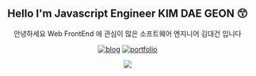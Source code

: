 <div align="center"> 

## Hello I'm Javascript Engineer KIM DAE GEON 😙

안녕하세요 Web FrontEnd 에 관심이 많은 소프트웨어 엔지니어 김대건 입니다

[![blog](https://img.shields.io/badge/TECH_BLOG_기술블로그-151515?style=for-the-badge&logo=gitbook&logoColor=fff)](https://www.toothlessdev.com/posts)
[![portfolio](https://img.shields.io/badge/PORTFOLIO_포트폴리오-151515?style=for-the-badge&logo=github&logoColor=fff)](https://www.toothlessdev.com)
<br/>

![](https://github-profile-trophy.vercel.app/?username=toothlessdev&theme=darkhub&column=5&row=2&no-bg=true&no-frame=true)

</div>
